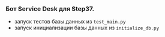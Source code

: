 ### Бот Service Desk для Step37.

- запуск тестов базы данных из `test_main.py`
- запуск инициализации базы данных из `initialize_db.py`